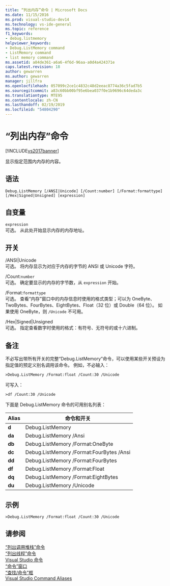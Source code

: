 ```yaml
---
title: “列出内存”命令 | Microsoft Docs
ms.date: 11/15/2016
ms.prod: visual-studio-dev14
ms.technology: vs-ide-general
ms.topic: reference
f1_keywords:
- debug.listmemory
helpviewer_keywords:
- Debug.ListMemory command
- ListMemory command
- list memory command
ms.assetid: a84de361-a6a6-4f6d-96aa-a0d4a424371e
caps.latest.revision: 18
author: gewarren
ms.author: gewarren
manager: jillfra
ms.openlocfilehash: 057099c2ce1c4832c48d2eeac8774a36c5fad7b5
ms.sourcegitcommit: a83c60bb00bf95e6bea037f0e1b9696c64deda3c
ms.translationtype: MTE95
ms.contentlocale: zh-CN
ms.lasthandoff: 02/19/2019
ms.locfileid: "54804290"
---
```

# <a name="list-memory-command"></a>“列出内存”命令
[!INCLUDE[vs2017banner](../../includes/vs2017banner.md)]

  
显示指定范围内内存的内容。  
  
## <a name="syntax"></a>语法  
  
```  
Debug.ListMemory [/ANSI|Unicode] [/Count:number] [/Format:formattype]  
[/Hex|Signed|Unsigned] [expression]  
```  
  
## <a name="arguments"></a>自变量  
 `expression`  
 可选。 从此处开始显示内存的内存地址。  
  
## <a name="switches"></a>开关  
 /ANSI&#124;Unicode  
 可选。 将内存显示为对应于内存的字节的 ANSI 或 Unicode 字符。  
  
 /Count:`number`  
 可选。 确定要显示的内存的字节数，从 `expression` 开始。  
  
 /Format:`formattype`  
 可选。 查看“内存”窗口中的内存信息时使用的格式类型；可以为 OneByte、TwoBytes、FourBytes、EightBytes、Float（32 位）或 Double（64 位）。 如果使用 OneByte，则 `/Unicode` 不可用。  
  
 /Hex&#124;Signed&#124;Unsigned  
 可选。 指定查看数字时使用的格式：有符号、无符号的或十六进制。  
  
## <a name="remarks"></a>备注  
 不必写出带所有开关的完整“Debug.ListMemory”命令，可以使用某些开关预设为指定值的预定义别名调用该命令。 例如，不必输入：  
  
```  
>Debug.ListMemory /Format:float /Count:30 /Unicode  
```  
  
 可写入：  
  
```  
>df /Count:30 /Unicode  
```  
  
 下面是 Debug.ListMemory 命令的可用别名列表：  
  
|Alias|命令和开关|  
|-----------|--------------------------|  
|**d**|Debug.ListMemory|  
|**da**|Debug.ListMemory /Ansi|  
|**db**|Debug.ListMemory /Format:OneByte|  
|**dc**|Debug.ListMemory /Format:FourBytes /Ansi|  
|**dd**|Debug.ListMemory /Format:FourBytes|  
|**df**|Debug.ListMemory /Format:Float|  
|**dq**|Debug.ListMemory /Format:EightBytes|  
|**du**|Debug.ListMemory /Unicode|  
  
## <a name="example"></a>示例  
  
```  
>Debug.ListMemory /Format:float /Count:30 /Unicode  
```  
  
## <a name="see-also"></a>请参阅  
 [“列出调用堆栈”命令](../../ide/reference/list-call-stack-command.md)   
 [“列出线程”命令](../../ide/reference/list-threads-command.md)   
 [Visual Studio 命令](../../ide/reference/visual-studio-commands.md)   
 [“命令”窗口](../../ide/reference/command-window.md)   
 [“查找/命令”框](../../ide/find-command-box.md)   
 [Visual Studio Command Aliases](../../ide/reference/visual-studio-command-aliases.md)
